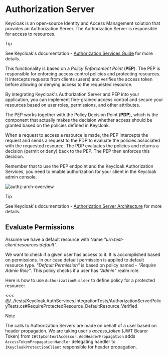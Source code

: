 # Authorization Server

Keycloak is an open-source Identity and Access Management solution that provides an Authorization Server. The Authorization Server is responsible for access to resources.

> [!TIP]
> See Keycloak's documentation - [Authorization Services Guide](https://www.keycloak.org/docs/latest/authorization_services) for more details.

This functionality is based on a *Policy Enforcement Point* (**PEP**). The PEP is responsible for enforcing access control policies and protecting resources. It intercepts requests from clients (users) and verifies the access token before allowing or denying access to the requested resource.

By integrating Keycloak's Authorization Server and PEP into your application, you can implement fine-grained access control and secure your resources based on user roles, permissions, and other attributes.

The PEP works together with the Policy Decision Point (**PDP**), which is the component that actually makes the decision whether access should be granted based on the policies defined in Keycloak.

When a request to access a resource is made, the PEP intercepts the request and sends a request to the PDP to evaluate the policies associated with the requested resource. The PDP evaluates the policies and returns a decision (permit or deny) back to the PEP. The PEP then enforces this decision.

Remember that to use the PEP endpoint and the Keycloak Authorization Services, you need to enable authorization for your client in the Keycloak admin console.

![authz-arch-overview](/images/authz-arch-overview.png)

> [!TIP]
> See Keycloak's documentation - [Authorization Server Architecture](https://www.keycloak.org/docs/latest/authorization_services/index.html#_overview_architecture) for more details.

## Evaluate Permissions

Assume we have a default resource with Name *"urn:test-client:resources:default"*.

We want to check if a given user has access to it. It is accomplished based on permissions. In our case default permission is applied to default resource type. *"Default Permission"* is based on policy named - *"Require Admin Role"*. This policy checks if a user has *"Admin"* realm role.

Here is how to use `AuthorizationBuilder` to define policy for a protected resource:

<<< @/../tests/Keycloak.AuthServices.IntegrationTests/AuthorizationServerPolicyTests.cs#RequireProtectedResource_DefaultResource_Verified

> [!Note]
> The calls to Authorization Servers are made on behalf of a user based on header propagation. We are taking user's *access_token* (JWT Bearer Token) from `IHttpContextAccessor`. `AddHeaderPropagation` adds `AccessTokenPropagationHandler` delegating handler to `IKeycloakProtectionClient` responsible for header propagation.
